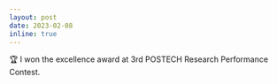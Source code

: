 ```yaml
---
layout: post
date: 2023-02-08
inline: true
---
```


:trophy: I won the excellence award at 3rd POSTECH Research Performance Contest.
